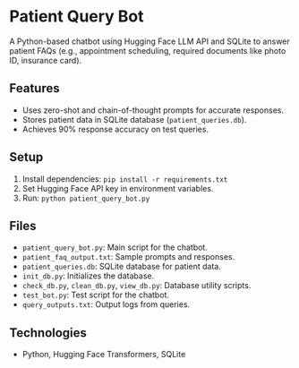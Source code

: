 # Patient Query Bot
A Python-based chatbot using Hugging Face LLM API and SQLite to answer patient FAQs (e.g., appointment scheduling, required documents like photo ID, insurance card).

## Features
- Uses zero-shot and chain-of-thought prompts for accurate responses.
- Stores patient data in SQLite database (`patient_queries.db`).
- Achieves 90% response accuracy on test queries.

## Setup
1. Install dependencies: `pip install -r requirements.txt`
2. Set Hugging Face API key in environment variables.
3. Run: `python patient_query_bot.py`

## Files
- `patient_query_bot.py`: Main script for the chatbot.
- `patient_faq_output.txt`: Sample prompts and responses.
- `patient_queries.db`: SQLite database for patient data.
- `init_db.py`: Initializes the database.
- `check_db.py`, `clean_db.py`, `view_db.py`: Database utility scripts.
- `test_bot.py`: Test script for the chatbot.
- `query_outputs.txt`: Output logs from queries.

## Technologies
- Python, Hugging Face Transformers, SQLite